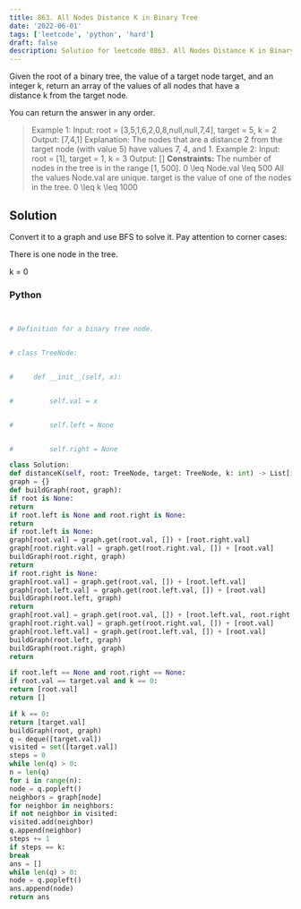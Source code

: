 ```yaml
---
title: 863. All Nodes Distance K in Binary Tree
date: '2022-06-01'
tags: ['leetcode', 'python', 'hard']
draft: false
description: Solution for leetcode 0863. All Nodes Distance K in Binary Tree
---
```



Given the root of a binary tree, the value of a target node target, and an integer k, return an array of the values of all nodes that have a distance k from the target node.

You can return the answer in any order.

> Example 1:
> Input: root <TeX>=</TeX> [3,5,1,6,2,0,8,null,null,7,4], target <TeX>=</TeX> 5, k <TeX>=</TeX> 2
> Output: [7,4,1]
> Explanation: The nodes that are a distance 2 from the target node (with value 5) have values 7, 4, and 1.
> Example 2:
> Input: root <TeX>=</TeX> [1], target <TeX>=</TeX> 1, k <TeX>=</TeX> 3
> Output: []
**Constraints:**
> The number of nodes in the tree is in the range [1, 500].
> 0 <TeX>\leq</TeX> Node.val <TeX>\leq</TeX> 500
> All the values Node.val are unique.
> target is the value of one of the nodes in the tree.
> 0 <TeX>\leq</TeX> k <TeX>\leq</TeX> 1000


## Solution
Convert it to a graph and use BFS to solve it. Pay attention to corner cases:

There is one node in the tree.

k = 0



### Python
```python


# Definition for a binary tree node.


# class TreeNode:


#     def __init__(self, x):


#         self.val = x


#         self.left = None


#         self.right = None

class Solution:
def distanceK(self, root: TreeNode, target: TreeNode, k: int) -> List[int]:
graph = {}
def buildGraph(root, graph):
if root is None:
return
if root.left is None and root.right is None:
return
if root.left is None:
graph[root.val] = graph.get(root.val, []) + [root.right.val]
graph[root.right.val] = graph.get(root.right.val, []) + [root.val]
buildGraph(root.right, graph)
return
if root.right is None:
graph[root.val] = graph.get(root.val, []) + [root.left.val]
graph[root.left.val] = graph.get(root.left.val, []) + [root.val]
buildGraph(root.left, graph)
return
graph[root.val] = graph.get(root.val, []) + [root.left.val, root.right.val]
graph[root.right.val] = graph.get(root.right.val, []) + [root.val]
graph[root.left.val] = graph.get(root.left.val, []) + [root.val]
buildGraph(root.left, graph)
buildGraph(root.right, graph)
return

if root.left == None and root.right == None:
if root.val == target.val and k == 0:
return [root.val]
return []

if k == 0:
return [target.val]
buildGraph(root, graph)
q = deque([target.val])
visited = set([target.val])
steps = 0
while len(q) > 0:
n = len(q)
for i in range(n):
node = q.popleft()
neighbors = graph[node]
for neighbor in neighbors:
if not neighbor in visited:
visited.add(neighbor)
q.append(neighbor)
steps += 1
if steps == k:
break
ans = []
while len(q) > 0:
node = q.popleft()
ans.append(node)
return ans

```
